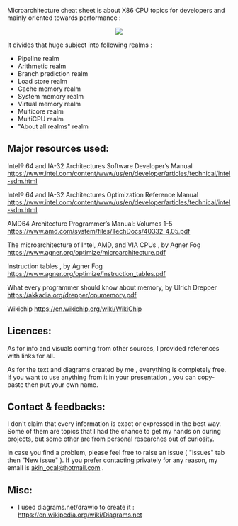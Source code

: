Microarchitecture cheat sheet is about X86 CPU topics for developers and mainly oriented towards performance :

<p align="center">  
<img src="https://github.com/akhin/microarchitecture-cheatsheet/blob/main/snapshot.png">       
</p>

It divides that huge subject into following realms :
    
- Pipeline realm
- Arithmetic realm
- Branch prediction realm
- Load store realm
- Cache memory realm
- System memory realm
- Virtual memory realm
- Multicore realm
- MultiCPU realm
- "About all realms" realm

## <a name="Resources">**Major resources used:** 

Intel® 64 and IA-32 Architectures Software Developer’s Manual
https://www.intel.com/content/www/us/en/developer/articles/technical/intel-sdm.html

Intel® 64 and IA-32 Architectures Optimization Reference Manual
https://www.intel.com/content/www/us/en/developer/articles/technical/intel-sdm.html

AMD64 Architecture Programmer’s Manual: Volumes 1-5
https://www.amd.com/system/files/TechDocs/40332_4.05.pdf

The microarchitecture of Intel, AMD, and VIA CPUs , by Agner Fog
https://www.agner.org/optimize/microarchitecture.pdf

Instruction tables , by Agner Fog 
https://www.agner.org/optimize/instruction_tables.pdf

What every programmer should know about memory, by Ulrich Drepper
https://akkadia.org/drepper/cpumemory.pdf

Wikichip
https://en.wikichip.org/wiki/WikiChip

## <a name="Licences">**Licences:** 
As for info and visuals coming from other sources, I provided references with links for all.

As for the text and diagrams created by me , everything is completely free.
If you want to use anything from it in your presentation , you can copy-paste then put your own name.
        
## <a name="Feedbacks">**Contact & feedbacks:** 
I don't claim that every information is exact or expressed in the best way. Some of them are topics that I had the chance to get my hands on during projects, but some other are from personal researches out of curiosity.

In case you find a problem, please feel free to raise an issue ( "Issues" tab then "New issue" ). If you prefer contacting privately for any reason, my email is akin_ocal@hotmail.com .

## <a name="Misc">**Misc:** 
- I used diagrams.net/drawio to create it :
https://en.wikipedia.org/wiki/Diagrams.net